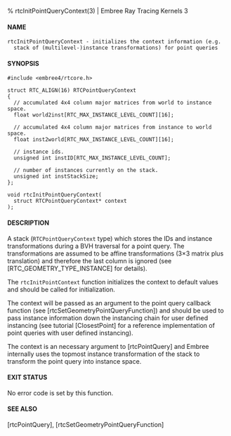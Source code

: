 % rtcInitPointQueryContext(3) | Embree Ray Tracing Kernels 3

#### NAME

    rtcInitPointQueryContext - initializes the context information (e.g.
      stack of (multilevel-)instance transformations) for point queries

#### SYNOPSIS

    #include <embree4/rtcore.h>

    struct RTC_ALIGN(16) RTCPointQueryContext
    {
      // accumulated 4x4 column major matrices from world to instance space.
      float world2inst[RTC_MAX_INSTANCE_LEVEL_COUNT][16];
      
      // accumulated 4x4 column major matrices from instance to world space.
      float inst2world[RTC_MAX_INSTANCE_LEVEL_COUNT][16];

      // instance ids.
      unsigned int instID[RTC_MAX_INSTANCE_LEVEL_COUNT];
      
      // number of instances currently on the stack.
      unsigned int instStackSize;
    };

    void rtcInitPointQueryContext(
      struct RTCPointQueryContext* context
    );

#### DESCRIPTION

A stack (`RTCPointQueryContext` type) which stores the IDs and instance
transformations during a BVH traversal for a point query. The transformations
are assumed to be affine transformations (3×3 matrix plus translation) and
therefore the last column is ignored (see [RTC_GEOMETRY_TYPE_INSTANCE] for
details).

The `rtcInitPointContext` function initializes the context to
default values and should be called for initialization.

The context will be passed as an argument to the point query callback function
(see [rtcSetGeometryPointQueryFunction]) and should be used to pass instance
information down the instancing chain for user defined instancing (see
tutorial [ClosestPoint] for a reference implementation of point queries with
user defined instancing).

The context is an necessary argument to [rtcPointQuery] and Embree internally
uses the topmost instance transformation of the stack to transform the point
query into instance space.

#### EXIT STATUS

No error code is set by this function.

#### SEE ALSO

[rtcPointQuery], [rtcSetGeometryPointQueryFunction]
